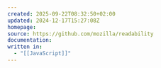 ```yaml
---
created: 2025-09-22T08:32:50+02:00
updated: 2024-12-17T15:27:08Z
homepage:
source: https://github.com/mozilla/readability
documentation:
written in:
  - "[[JavaScript]]"
---
```

